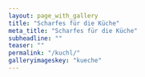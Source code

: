 ```yaml
---
layout: page_with_gallery
title: "Scharfes für die Küche"
meta_title: "Scharfes für die Küche"
subheadline: ""
teaser: ""
permalink: "/kuchl/"
galleryimageskey: "kueche"
---
```



